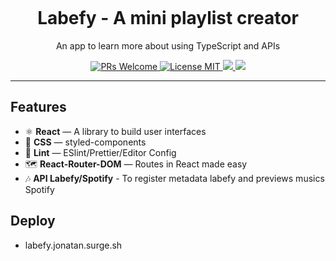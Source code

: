 <h1 align="center">
<br>

<br>
<br>
Labefy - A mini playlist creator
</h1>

<p align="center">An app to learn more about using TypeScript and APIs</p>

<p align="center">
  <a href="http://makeapullrequest.com">
    <img src="https://img.shields.io/badge/PRs-welcome-brightgreen.svg?style=flat-square" alt="PRs Welcome">
  </a>
  <a href="https://opensource.org/licenses/MIT">
    <img src="https://img.shields.io/badge/license-MIT-blue.svg?style=flat-square" alt="License MIT">
  </a>
    <a href="https://opensource.org/licenses/MIT">
    <img src="https://img.shields.io/github/languages/count/joninter/LabefyCompleto?style=flat-square">
  </a>
    <a href="https://opensource.org/licenses/MIT">
    <img src="https://img.shields.io/github/languages/top/joninter/LabefyCompleto?style=flat-square">
  </a>

</p>

<hr />

## Features

- ⚛ **React** — A library to build user interfaces
- 💅 **CSS** — styled-components
- 💖 **Lint** — ESlint/Prettier/Editor Config
- 🗺 **React-Router-DOM** — Routes in React made easy
- 🎶 **API Labefy/Spotify** - To register metadata labefy and previews musics Spotify

## Deploy

- labefy.jonatan.surge.sh
